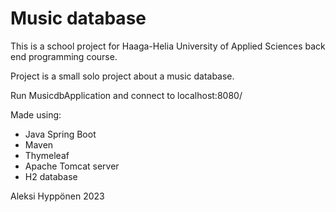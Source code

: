 # Music database

This is a school project for Haaga-Helia University of Applied Sciences back end programming course.

Project is a small solo project about a music database.

Run MusicdbApplication and connect to localhost:8080/

Made using:
- Java Spring Boot
- Maven
- Thymeleaf
- Apache Tomcat server
- H2 database

Aleksi Hyppönen 2023
